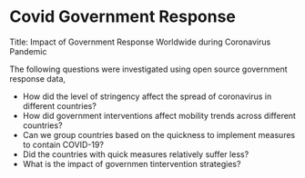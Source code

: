 # Covid Government Response
Title: Impact of Government Response Worldwide during Coronavirus Pandemic

The following questions were investigated using open source government response data,

- How did the level of stringency affect the spread of coronavirus in different countries?
- How did government interventions affect mobility trends across different countries?
- Can we group countries based on the quickness to implement measures to contain COVID-19?
- Did the countries with quick measures relatively suffer less?
- What is the impact of governmen tintervention strategies?
